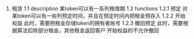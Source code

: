 1. 租赁
1.1 description
  某token可以有一系列租借期
1.2 functions
1.2.1  预定
     对某token可以有一些列预定时间，并且在预定时间内把租金预存入
1.2.2 开始权益
     此时，需要把租金存储token的拥有者账号
1.2.3 撤回预定
     此时，需要根据算法扣除部分租金，其他租金返回客户
     开始权益的不允许撤回
